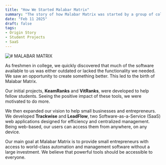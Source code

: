 ```yaml
---
title: "How We Started Malabar Matrix"
summary: "The story of how Malabar Matrix was started by a group of college freshmen to create better software for students and small businesses."
date: "Feb 11 2025"
draft: false
tags:
- Origin Story
- Student Projects
- SaaS
---
```

![# MALABAR MATRIX](/blog_img/01/c1.webp)

As freshmen in college, we quickly discovered that much of the software available to us was either outdated or lacked the functionality we needed. We saw an opportunity to create something better. This led to the birth of Malabar Matrix.

Our initial projects, **KeamRanks** and **VitRanks**, were developed to help fellow students. Seeing the positive impact of these tools, we were motivated to do more.

We then expanded our vision to help small businesses and entrepreneurs. We developed **Trackwise** and **LeadFlow**, two Software-as-a-Service (SaaS) web applications designed for efficiency and centralized management. Being web-based, our users can access them from anywhere, on any device.

Our main goal at Malabar Matrix is to provide small entrepreneurs with access to world-class automation and management software without a large investment. We believe that powerful tools should be accessible to everyone.
